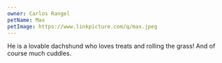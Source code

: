```yaml
---
owner: Carlos Rangel
petName: Max
petImage: https://www.linkpicture.com/q/max.jpeg
---
```


He is a lovable dachshund who loves treats and rolling the grass! And of course much cuddles. 